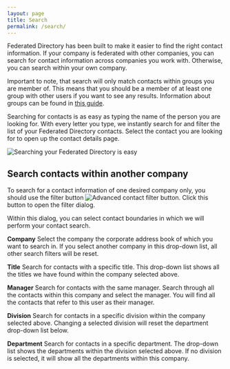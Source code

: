 ```yaml
---
layout: page
title: Search
permalink: /search/
---
```


Federated Directory has been built to make it easier to find the right contact information.
If your company is federated with other companies, you can search for contact information across companies you work with. Otherwise, you can search within your own company.

Important to note, that search will only match contacts within groups you are member of. This means that you should be a member of at least one group with other users if you want to see any results. Information about groups can be found in [this guide](./administrator/groups).

Searching for contacts is as easy as typing the name of the person you are looking for.
With every letter you type, we instantly search for and filter the list of your Federated Directory contacts. Select the contact you are looking for to open up the contact details page.

<img src="%image_url%/search-simple.gif " alt="Searching your Federated Directory is easy"/> <br>

## Search contacts within another company

To search for a contact information of one desired company only, you should use the filter button <img style="display:inline;" src="%image_url%/search-advancedcontactbutton2.png" alt="Advanced contact filter button"/>. Click this button to open the filter dialog.

Within this dialog, you can select contact boundaries in which we will perform your contact search.

**Company**
Select the company the corporate address book of which you want to search in. If you select another company in this drop-down list, all other search filters will be reset.

**Title**
Search for contacts with a specific title. This drop-down list shows all the titles we have found within the company selected above.

**Manager**
Search for contacts with the same manager. Search through all the contacts within this company and select the manager. You will find all the contacts that refer to this user as their manager.

**Division**
Search for contacts in a specific division within the company selected above. Changing a selected division will reset the department drop-down list below.

**Department**
Search for contacts in a specific department. The drop-down list shows the departments within the division selected above. If no division is selected, it will show all the departments within this company.
